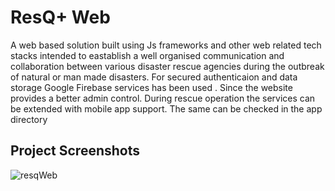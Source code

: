 # ResQ+ Web

A web based solution built using Js frameworks and other web related tech stacks intended to eastablish a well organised communication and collaboration between various disaster rescue agencies during the outbreak of natural or man made disasters. For secured authenticaion and data storage Google Firebase services has been used . 
Since the website provides a better admin control. During rescue operation the services can be extended with mobile app support. The same can be checked in the app directory

## Project Screenshots

![resqWeb](https://github.com/pratyushvaibhaw/ResQ-/assets/124231688/44f566c7-5d3e-4eaa-bb8e-7195378fc74b)
